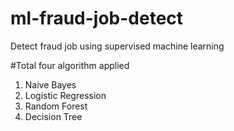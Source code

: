 # ml-fraud-job-detect
Detect fraud job using supervised machine learning

#Total four algorithm applied

1. Naive Bayes
2. Logistic Regression
3. Random Forest
4. Decision Tree
